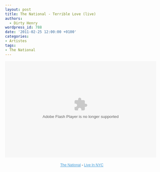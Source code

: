 ```yaml
---
layout: post
title: The National - Terrible Love (live)
authors:
  - Dirty Henry
wordpress_id: 788
date: '2011-02-25 12:00:00 +0100'
categories:
- Artistes
tags:
- The National
---
```

<embed src="http://media.mtvnservices.com/mgid:uma:video:mtv.com:623544" width="500" height="319" type="application/x-shockwave-flash" flashVars="configParams=id%3D1657982%26vid%3D623544%26uri%3Dmgid%3Auma%3Avideo%3Amtv.com%3A623544" allowFullScreen="true" allowScriptAccess="always" base="."></embed><div style="margin:0px;padding:4px;width:500px;text-align:center;font-family:Verdana,sans-serif;font-size:12px;"><a href="http://www.mtv.com/music/artist/national/artist.jhtml" style="color:#439CD8;" target="_blank">The National</a> - <a href="http://www.mtv.com/music/live_in_nyc/main.jhtml" style="color:#439CD8;" target="_blank">Live In NYC</a></div>
